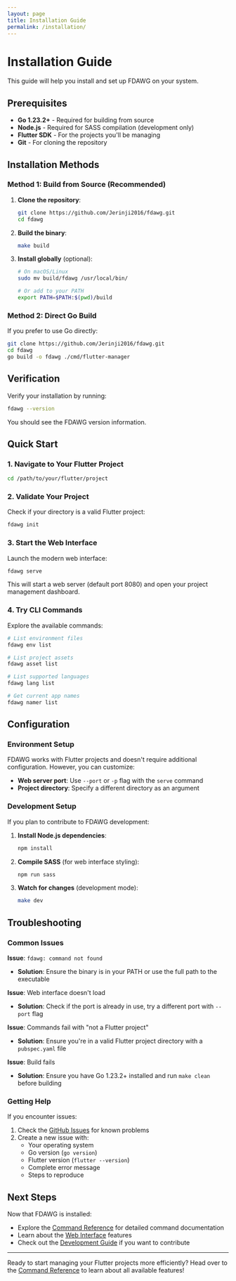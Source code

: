 ```yaml
---
layout: page
title: Installation Guide
permalink: /installation/
---
```


# Installation Guide

This guide will help you install and set up FDAWG on your system.

## Prerequisites

- **Go 1.23.2+** - Required for building from source
- **Node.js** - Required for SASS compilation (development only)
- **Flutter SDK** - For the projects you'll be managing
- **Git** - For cloning the repository

## Installation Methods

### Method 1: Build from Source (Recommended)

1. **Clone the repository**:
   ```bash
   git clone https://github.com/Jerinji2016/fdawg.git
   cd fdawg
   ```

2. **Build the binary**:
   ```bash
   make build
   ```

3. **Install globally** (optional):
   ```bash
   # On macOS/Linux
   sudo mv build/fdawg /usr/local/bin/

   # Or add to your PATH
   export PATH=$PATH:$(pwd)/build
   ```

### Method 2: Direct Go Build

If you prefer to use Go directly:

```bash
git clone https://github.com/Jerinji2016/fdawg.git
cd fdawg
go build -o fdawg ./cmd/flutter-manager
```

## Verification

Verify your installation by running:

```bash
fdawg --version
```

You should see the FDAWG version information.

## Quick Start

### 1. Navigate to Your Flutter Project

```bash
cd /path/to/your/flutter/project
```

### 2. Validate Your Project

Check if your directory is a valid Flutter project:

```bash
fdawg init
```

### 3. Start the Web Interface

Launch the modern web interface:

```bash
fdawg serve
```

This will start a web server (default port 8080) and open your project management dashboard.

### 4. Try CLI Commands

Explore the available commands:

```bash
# List environment files
fdawg env list

# List project assets
fdawg asset list

# List supported languages
fdawg lang list

# Get current app names
fdawg namer list
```

## Configuration

### Environment Setup

FDAWG works with Flutter projects and doesn't require additional configuration. However, you can customize:

- **Web server port**: Use `--port` or `-p` flag with the `serve` command
- **Project directory**: Specify a different directory as an argument

### Development Setup

If you plan to contribute to FDAWG development:

1. **Install Node.js dependencies**:
   ```bash
   npm install
   ```

2. **Compile SASS** (for web interface styling):
   ```bash
   npm run sass
   ```

3. **Watch for changes** (development mode):
   ```bash
   make dev
   ```

## Troubleshooting

### Common Issues

**Issue**: `fdawg: command not found`
- **Solution**: Ensure the binary is in your PATH or use the full path to the executable

**Issue**: Web interface doesn't load
- **Solution**: Check if the port is already in use, try a different port with `--port` flag

**Issue**: Commands fail with "not a Flutter project"
- **Solution**: Ensure you're in a valid Flutter project directory with a `pubspec.yaml` file

**Issue**: Build fails
- **Solution**: Ensure you have Go 1.23.2+ installed and run `make clean` before building

### Getting Help

If you encounter issues:

1. Check the [GitHub Issues](https://github.com/Jerinji2016/fdawg/issues) for known problems
2. Create a new issue with:
   - Your operating system
   - Go version (`go version`)
   - Flutter version (`flutter --version`)
   - Complete error message
   - Steps to reproduce

## Next Steps

Now that FDAWG is installed:

- Explore the [Command Reference](commands/) for detailed command documentation
- Learn about the [Web Interface](web-interface.html) features
- Check out the [Development Guide](development.html) if you want to contribute

---

Ready to start managing your Flutter projects more efficiently? Head over to the [Command Reference](commands/) to learn about all available features!
